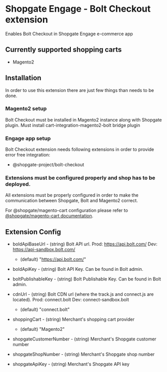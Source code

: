 # Shopgate Engage - Bolt Checkout extension
Enables Bolt Checkout in Shopgate Engage e-commerce app

## Currently supported shopping carts
- Magento2

## Installation
In order to use this extension there are just few things than needs to be done.

### Magento2 setup
Bolt Checkout must be installed in Magento2 instance along with Shopgate plugin.
Must install cart-integration-magento2-bolt bridge plugin

### Engage app setup
Bolt Checkout extension needs following extensions in order to provide error free integration:
- @shopgate-project/bolt-checkout

### Extensions must be configured properly and shop has to be deployed.
All extensions must be properly configured in order to make the communication between Shopgate, Bolt and Magento2 correct.

For @shopgate/magento-cart configuration please refer to [@shopgate/magento-cart documentation](https://github.com/shopgate/ext-magento-cart).

## Extension Config
- boldApiBaseUrl - (string) Bolt API url. Prod: https://api.bolt.com/ Dev: https://api-sandbox.bolt.com/
    * (default) "https://api.bolt.com/"

- boldApiKey - (string) Bolt API Key. Can be found in Bolt admin.
- boltPublishableKey - (string) Bolt Publishable Key. Can be found in Bolt admin.

- cdnUrl - (string) Bolt CDN url (where the track.js and connect.js are located). Prod: connect.bolt Dev: connect-sandbox.bolt
    * (default) "connect.bolt"
    
- shoppingCart - (string) Merchant's shopping cart provider
    * (default) "Magento2"

- shopgateCustomerNumber - (string) Merchant's Shopgate customer number

- shopgateShopNumber - (string) Merchant's Shopgate shop number

- shopgateApiKey - (string) Merchant's Shopgate API key
